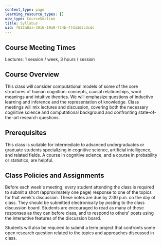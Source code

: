 ```yaml
---
content_type: page
learning_resource_types: []
ocw_type: CourseSection
title: Syllabus
uid: f622a8aa-3016-19a9-724b-47da3d3c3cdc
---
```


Course Meeting Times
--------------------

Lectures: 1 session / week, 3 hours / session

Course Overview
---------------

This class will consider computational models of some of the core structures of human cognition: concepts, causal relationships, word meanings and intuitive theories. We will emphasize questions of inductive learning and inference and the representation of knowledge. Class meetings will mix lectures and discussion, covering both the necessary cognitive science and computational background and confronting state-of-the-art research questions.

Prerequisites
-------------

This class is suitable for intermediate to advanced undergraduates or graduate students specializing in cognitive science, artificial intelligence, and related fields. A course in cognitive science, and a course in probability or statistics, are helpful.

Class Policies and Assignments
------------------------------

Before each week's meeting, every student attending the class is required to submit a short (approximately one page) response to one of the topics for that week's discussion. These notes are due by 2:00 p.m. on the day of class. They should be submitted electronically by posting to the class discussion board. Students are encouraged to read as many of these responses as they can before class, and to respond to others' posts using the interactive features of the discussion board.

Students will also be required to submit a term project that confronts some open research question related to the topics and approaches discussed in class.